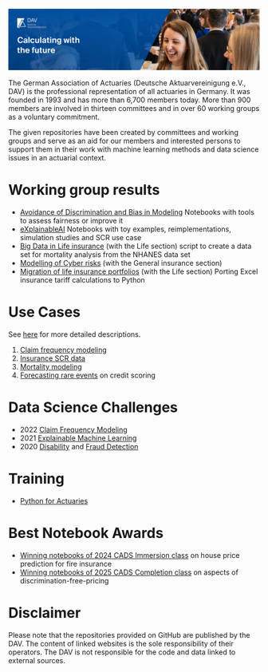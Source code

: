 ![Banner Deutsche Aktuarvereinigung](250306_GitHub_Header.png)

The German Association of Actuaries (Deutsche Aktuarvereinigung e.V., DAV) is the professional representation of all actuaries in Germany. 
It was founded in 1993 and has more than 6,700 members today. More than 900 members are involved in thirteen committees and in over 60 working 
groups as a voluntary commitment.

The given repositories have been created by committees and working groups and serve as an aid for our members and interested persons to support them 
in their work with machine learning methods and data science issues in an actuarial context.

# Working group results

- [Avoidance of Discrimination and Bias in Modeling](https://github.com/DeutscheAktuarvereinigung/WorkingGroup_Bias_Discrimination_Notebooks/) Notebooks with tools to assess fairness or improve it  
- [eXplainableAI](https://github.com/DeutscheAktuarvereinigung/WorkingGroup_eXplainableAI_Notebooks)  Notebooks with toy examples, reimplementations, simulation studies and SCR use case 
- [Big Data in Life insurance](https://github.com/DeutscheAktuarvereinigung/Deriving-NHANES-data-set-CDC-for-mortality-analysis) (with the Life section) script to create a 
data set for mortality analysis from the NHANES data set  
- [Modelling of Cyber risks](https://github.com/DeutscheAktuarvereinigung/Use-Case-zur-Modellierung-von-Cyberrisiken)  (with the General insurance section)
- [Migration of life insurance portfolios](https://github.com/DeutscheAktuarvereinigung/portxlpy) (with the Life section) Porting Excel insurance tariff calculations to Python

# Use Cases

See [here](https://aktuar.de/en/practice-areas/data-science/use-cases/Pages/default.aspx) for more detailed descriptions.

1. [Claim frequency modeling](https://github.com/DeutscheAktuarvereinigung/claim_frequency)  
2. [Insurance SCR data](https://github.com/DeutscheAktuarvereinigung/insurance_scr_data)
3. [Mortality modeling](https://github.com/DeutscheAktuarvereinigung/Mortality_Modeling)  
4. [Forecasting rare events](https://github.com/DeutscheAktuarvereinigung/ADS_Use_Cases) on credit scoring 


# Data Science Challenges

- 2022 [Claim Frequency Modeling](https://github.com/DeutscheAktuarvereinigung/Data_Science_Challenge_2022_Python-Notebook_zur_Erstellung_von_Schadenhaeufigkeitsmodellen)
- 2021 [Explainable Machine Learning](https://github.com/DeutscheAktuarvereinigung/Data-Science-Challenge2021_Explainable-Machine-Learning)
- 2020 [Disability](https://github.com/DeutscheAktuarvereinigung/Data_Science_Challenge_2020_Berufsunfaehigkeit) and 
[Fraud Detection](https://github.com/DeutscheAktuarvereinigung/Data_Science_Challenge_2020_Betrugserkennung)

# Training

- [Python for Actuaries](https://github.com/DeutscheAktuarvereinigung/Python_fuer_Aktuare)


# Best Notebook Awards 
- [Winning notebooks of 2024 CADS Immersion class](https://github.com/DeutscheAktuarvereinigung/2024_CADS_Immersion_Best_Notebooks) on house price prediction for fire insurance
- [Winning notebooks of 2025 CADS Completion class](https://github.com/DeutscheAktuarvereinigung/2025_CADS_Completion_Best_Notebooks) on aspects of discrimination-free-pricing


# Disclaimer

Please note that the repositories provided on GitHub are published by the DAV. The content of linked websites is the sole responsibility 
of their operators. The DAV is not responsible for the code and data linked to external sources.
